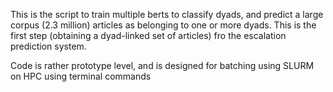 This is the script to train multiple berts to classify dyads, and predict a large corpus (2.3 million) articles as belonging to one or more dyads. This is the first step (obtaining a dyad-linked set of articles) fro the escalation prediction system.

Code is rather prototype level, and is designed for batching using SLURM on HPC using terminal commands
